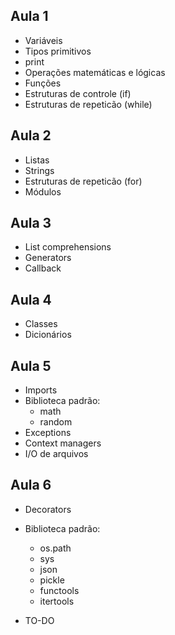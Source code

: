 Aula 1
------
- Variáveis
- Tipos primitivos
- print
- Operações matemáticas e lógicas
- Funções
- Estruturas de controle (if)
- Estruturas de repeticão (while)

Aula 2
------
- Listas
- Strings
- Estruturas de repeticão (for)
- Módulos

Aula 3
------
- List comprehensions
- Generators
- Callback

Aula 4
------
- Classes
- Dicionários

Aula 5
------
- Imports
- Biblioteca padrão:
	- math
	- random
- Exceptions
- Context managers
- I/O de arquivos

Aula 6
------
- Decorators
- Biblioteca padrão:
	- os.path
	- sys
	- json
	- pickle
	- functools
	- itertools

- TO-DO